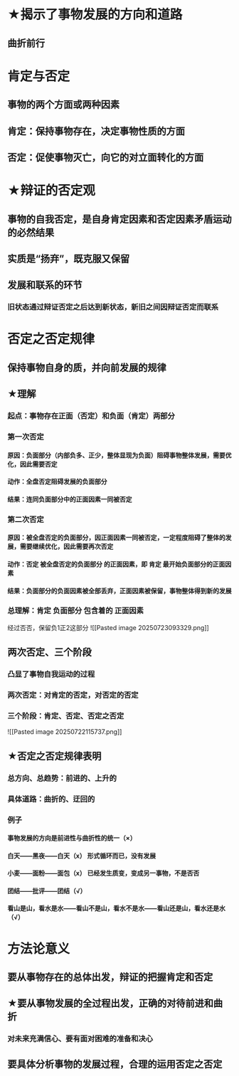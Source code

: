 # ★揭示了事物发展的方向和道路
## 曲折前行
# 肯定与否定
## 事物的两个方面或两种因素
## 肯定：保持事物存在，决定事物性质的方面
## 否定：促使事物灭亡，向它的对立面转化的方面
# ★辩证的否定观
## 事物的自我否定，是自身肯定因素和否定因素矛盾运动的必然结果
## 实质是“扬弃”，既克服又保留
## 发展和联系的环节
### 旧状态通过辩证否定之后达到新状态，新旧之间因辩证否定而联系
# 否定之否定规律
## 保持事物自身的质，并向前发展的规律
## ★理解
### 起点：事物存在正面（否定）和负面（肯定）两部分
### 第一次否定
#### 原因：负面部分（内部负多、正少，整体显现为负面）阻碍事物整体发展，需要优化，因此需要否定
#### 动作：全盘否定阻碍发展的负面部分
#### 结果：连同负面部分中的正面因素一同被否定
### 第二次否定
#### 原因：被全盘否定的负面部分，因正面因素一同被否定，一定程度阻碍了整体的发展，需要继续优化，因此需要再次否定
#### 动作：否定 被全盘否定的负面部分 的正面因素，即 肯定 最开始负面部分的正面因素
#### 结果：负面部分的负面因素被全部丢弃，正面因素被保留，事物整体得到新的发展
### 总理解：肯定 负面部分 包含着的 正面因素
经过否否，保留负1正2这部分
![[Pasted image 20250723093329.png]]

## 两次否定、三个阶段
### 凸显了事物自我运动的过程
### 两次否定：对肯定的否定，对否定的否定
### 三个阶段：肯定、否定、否定之否定
![[Pasted image 20250722115737.png]]
## ★否定之否定规律表明
### 总方向、总趋势：前进的、上升的
### 具体道路：曲折的、迂回的
### 例子
#### 事物发展的方向是前进性与曲折性的统一（×）
#### 白天——黑夜——白天（x） 形式循环而已，没有发展
#### 小麦——面粉——面包（x） 已经发生质变，变成另一事物，不是否否
#### 团结——批评——团结（√）
#### 看山是山，看水是水——看山不是山，看水不是水——看山还是山，看水还是水（√）
# 方法论意义
## 要从事物存在的总体出发，辩证的把握肯定和否定
## ★要从事物发展的全过程出发，正确的对待前进和曲折
### 对未来充满信心、要有面对困难的准备和决心
## 要具体分析事物的发展过程，合理的运用否定之否定